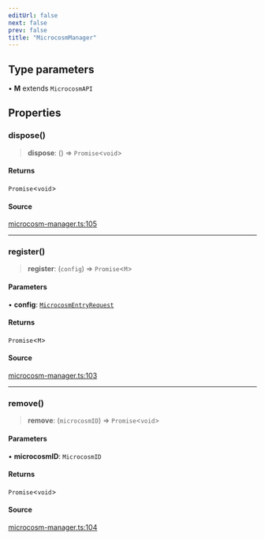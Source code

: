 ```yaml
---
editUrl: false
next: false
prev: false
title: "MicrocosmManager"
---
```


## Type parameters

• **M** extends `MicrocosmAPI`

## Properties

### dispose()

> **dispose**: () => `Promise`\<`void`\>

#### Returns

`Promise`\<`void`\>

#### Source

[microcosm-manager.ts:105](https://github.com/nodenogg-in/alpha-p2p/blob/d3c0d0ee190bdee84f8272463e9c5efc8c84f42d/packages/framework/src/microcosm-manager.ts#L105)

***

### register()

> **register**: (`config`) => `Promise`\<`M`\>

#### Parameters

• **config**: [`MicrocosmEntryRequest`](../type-aliases/MicrocosmEntryRequest.md)

#### Returns

`Promise`\<`M`\>

#### Source

[microcosm-manager.ts:103](https://github.com/nodenogg-in/alpha-p2p/blob/d3c0d0ee190bdee84f8272463e9c5efc8c84f42d/packages/framework/src/microcosm-manager.ts#L103)

***

### remove()

> **remove**: (`microcosmID`) => `Promise`\<`void`\>

#### Parameters

• **microcosmID**: `MicrocosmID`

#### Returns

`Promise`\<`void`\>

#### Source

[microcosm-manager.ts:104](https://github.com/nodenogg-in/alpha-p2p/blob/d3c0d0ee190bdee84f8272463e9c5efc8c84f42d/packages/framework/src/microcosm-manager.ts#L104)
